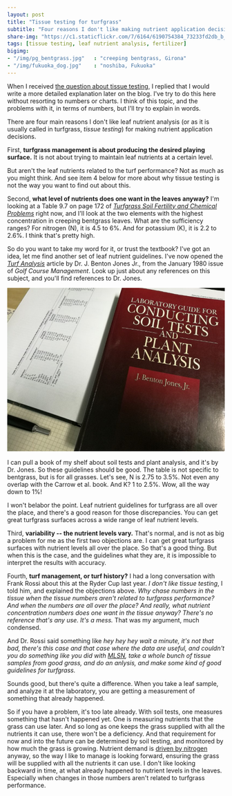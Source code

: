```yaml
---
layout: post
title: "Tissue testing for turfgrass"
subtitle: "Four reasons I don't like making nutrient application decisions based on what's in the leaves"
share-img: "https://c1.staticflickr.com/7/6164/6190754384_73233fd2db_b_d.jpg"
tags: [tissue testing, leaf nutrient analysis, fertilizer]
bigimg:
- "/img/pg_bentgrass.jpg"   : "creeping bentgrass, Girona"
- "/img/fukuoka_dog.jpg"    : "noshiba, Fukuoka"
---
```


When I received [the question about tissue testing](http://www.asianturfgrass.com/2017-08-07-tissue-testing-wrong-target/), I replied that I would write a more detailed explanation later on the blog. I've try to do this here without resorting to numbers or charts. I think of this topic, and the problems with it, in terms of numbers, but I'll try to explain in words.

There are four main reasons I don't like leaf nutrient analysis (or as it is usually called in turfgrass, *tissue testing*) for making nutrient application decisions. 

First, **turfgrass management is about producing the desired playing surface.** It is not about trying to maintain leaf nutrients at a certain level. 

But aren't the leaf nutrients related to the turf performance? Not as much as you might think. And see item 4 below for more about why tissue testing is not the way you want to find out about this.

Second, **what level of nutrients does one want in the leaves anyway?** I'm looking at a Table 9.7 on page 172 of [*Turfgrass Soil Fertility and Chemical Problems*](https://www.amazon.com/exec/obidos/ASIN/1575041537/micwoooffsit-20) right now, and I'll look at the two elements with the highest concentration in creeping bentgrass leaves. What are the sufficiency ranges? For nitrogen (N), it is 4.5 to 6%. And for potassium (K), it is 2.2 to 2.6%. I think that's pretty high. 

So do you want to take my word for it, or trust the textbook? I've got an idea, let me find another set of leaf nutrient guidelines. I've now opened the [*Turf Analysis*](http://tic.msu.edu/tgif/flink?recno=97607) article by Dr. J. Benton Jones Jr., from the January 1980 issue of *Golf Course Management*. Look up just about any references on this subject, and you'll find references to Dr. Jones. 

![J.B. Jones Jr. book](/img/jones_book.jpg)

I can pull a book of my shelf about soil tests and plant analysis, and it's by Dr. Jones. So these guidelines should be good. The table is not specific to bentgrass, but is for all grasses. Let's see, N is 2.75 to 3.5%. Not even any overlap with the Carrow et al. book. And K? 1 to 2.5%. Wow, all the way down to 1%! 

I won't belabor the point. Leaf nutrient guidelines for turfgrass are all over the place, and there's a good reason for those discrepancies. You can get great turfgrass surfaces across a wide range of leaf nutrient levels. 

Third, **variability -- the nutrient levels vary.** That's normal, and is not as big a problem for me as the first two objections are. I can get great turfgrass surfaces with nutrient levels all over the place. So that's a good thing. But when this is the case, and the guidelines what they are, it is impossible to interpret the results with accuracy.

Fourth, **turf management, or turf history?** I had a long conversation with Frank Rossi about this at the Ryder Cup last year. *I don't like tissue testing*, I told him, and explained the objections above. *Why chase numbers in the tissue when the tissue numbers aren't related to turfgrass performance? And when the numbers are all over the place? And really, what nutrient concentration numbers does one want in the tissue anyway? There's no reference that's any use. It's a mess.* That was my argument, much condensed.

And Dr. Rossi said something like *hey hey hey wait a minute, it's not that bad, there's this case and that case where the data are useful, and couldn't you do something like you did with [MLSN](http://www.asianturfgrass.com/2016_mlsn_paper/), take a whole bunch of tissue samples from good grass, and do an anlysis, and make some kind of good guidelines for turfgrass.* 

Sounds good, but there's quite a difference. When you take a leaf sample, and analyze it at the laboratory, you are getting a measurement of something that already happened. 

So if you have a problem, it's too late already. With soil tests, one measures something that hasn't happened yet. One is measuring nutrients that the grass can use later. And so long as one keeps the grass supplied with all the nutrients it can use, there won't be a deficiency. And that requirement for now and into the future can be determined by soil testing, and monitored by how much the grass is growing. Nutrient demand is [driven by nitrogen](http://dx.doi.org/10.5402/2012/359284) anyway, so the way I like to manage is looking forward, ensuring the grass will be supplied with all the nutrients it can use. I don't like looking backward in time, at what already happened to nutrient levels in the leaves. Especially when changes in those numbers aren't related to turfgrass performance.


